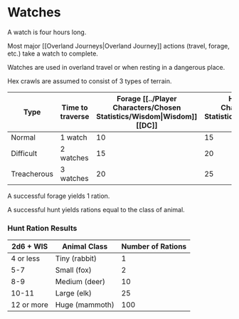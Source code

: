 # Watches

A watch is four hours long. 

Most major [[Overland Journeys\|Overland Journey]] actions (travel, forage, etc.) take a watch to complete.

Watches are used in overland travel or when resting in a dangerous place.

Hex crawls are assumed to consist of 3 types of terrain.

| Type        | Time to traverse | Forage [[../Player Characters/Chosen Statistics/Wisdom\|Wisdom]] [[DC]] | Hunt [[../Player Characters/Chosen Statistics/Wisdom\|Wisdom]] [[DC]] |
| ----------- | ---------------- | ----------------------------------------------------------------------- | --------------------------------------------------------------------- |
| Normal      | 1 watch          | 10                                                                      | 15                                                                    |
| Difficult   | 2 watches        | 15                                                                      | 20                                                                    |
| Treacherous | 3 watches        | 20                                                                      | 25                                                                    |
A successful forage yields 1 ration.

A successful hunt yields rations equal to the class of animal.

### Hunt Ration Results

| 2d6 + WIS  | Animal Class   | Number of Rations |
| ---------- | -------------- | ----------------- |
| 4 or less  | Tiny (rabbit)  | 1                 |
| 5-7        | Small (fox)    | 2                 |
| 8-9        | Medium (deer)  | 10                |
| 10-11      | Large (elk)    | 25                |
| 12 or more | Huge (mammoth) | 100               |
